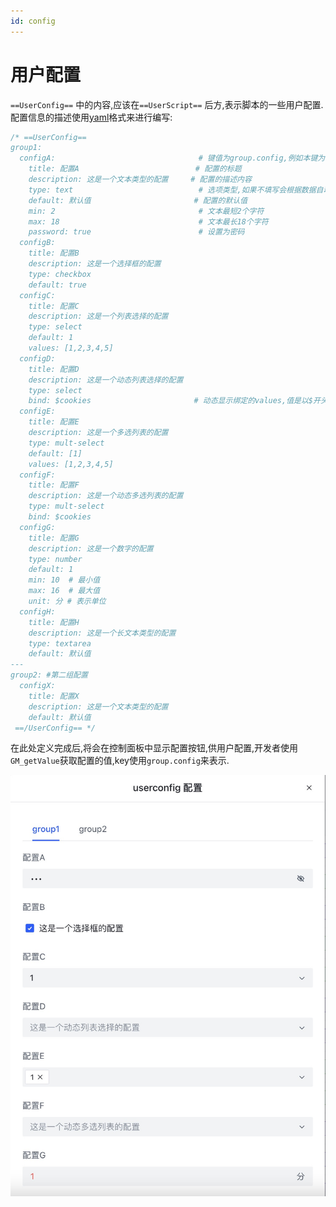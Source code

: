 ```yaml
---
id: config
---
```


# 用户配置

`==UserConfig==` 中的内容,应该在`==UserScript==` 后方,表示脚本的一些用户配置.配置信息的描述使用[yaml](https://yaml.org/)格式来进行编写:

```js
/* ==UserConfig==
group1:
  configA:                                # 键值为group.config,例如本键为:group1.configA
    title: 配置A                          # 配置的标题
    description: 这是一个文本类型的配置     # 配置的描述内容
    type: text                            # 选项类型,如果不填写会根据数据自动识别
    default: 默认值                       # 配置的默认值
    min: 2                                # 文本最短2个字符
    max: 18                               # 文本最长18个字符
    password: true                        # 设置为密码
  configB:
    title: 配置B
    description: 这是一个选择框的配置
    type: checkbox
    default: true
  configC:
    title: 配置C
    description: 这是一个列表选择的配置
    type: select
    default: 1
    values: [1,2,3,4,5]
  configD:
    title: 配置D
    description: 这是一个动态列表选择的配置
    type: select
    bind: $cookies                       # 动态显示绑定的values,值是以$开头的key,value需要是一个数组
  configE:
    title: 配置E
    description: 这是一个多选列表的配置
    type: mult-select
    default: [1]
    values: [1,2,3,4,5]
  configF:
    title: 配置F
    description: 这是一个动态多选列表的配置
    type: mult-select
    bind: $cookies
  configG:
    title: 配置G
    description: 这是一个数字的配置
    type: number
    default: 1
    min: 10  # 最小值
    max: 16  # 最大值
    unit: 分 # 表示单位
  configH:
    title: 配置H
    description: 这是一个长文本类型的配置
    type: textarea
    default: 默认值
---
group2: #第二组配置
  configX:
    title: 配置X
    description: 这是一个文本类型的配置
    default: 默认值
 ==/UserConfig== */
```

在此处定义完成后,将会在控制面板中显示配置按钮,供用户配置,开发者使用`GM_getValue`获取配置的值,key使用`group.config`来表示.

![](./config.assets/image-20210621213013631.png)